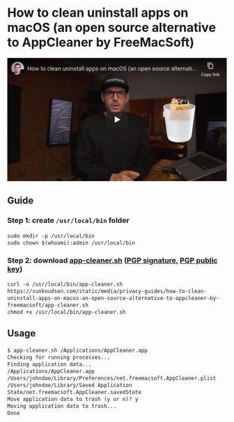 <!--
Title: How to clean uninstall apps on macOS (an open source alternative to AppCleaner by FreeMacSoft)
Description: Learn how to clean uninstall apps on macOS (an open source alternative to AppCleaner by FreeMacSoft).
Author: Sun Knudsen <https://github.com/sunknudsen>
Contributors: Sun Knudsen <https://github.com/sunknudsen>
Reviewers:
Publication date: 2020-09-21T15:50:15.415Z
-->

# How to clean uninstall apps on macOS (an open source alternative to AppCleaner by FreeMacSoft)

[![How to clean uninstall apps on macOS (an open source alternative to AppCleaner by FreeMacSoft) - YouTube](how-to-clean-uninstall-apps-on-macos-an-open-source-alternative-to-appcleaner-by-freemacsoft.png)](https://www.youtube.com/watch?v=0nVOB0EE5ps "How to clean uninstall apps on macOS (an open source alternative to AppCleaner by FreeMacSoft) - YouTube")

## Guide

### Step 1: create `/usr/local/bin` folder

```shell
sudo mkdir -p /usr/local/bin
sudo chown $(whoami):admin /usr/local/bin
```

### Step 2: download [app-cleaner.sh](app-cleaner.sh) ([PGP signature](./app-cleaner.sh.sig), [PGP public key](https://sunknudsen.com/sunknudsen.asc))

```shell
curl -o /usr/local/bin/app-cleaner.sh https://sunknudsen.com/static/media/privacy-guides/how-to-clean-uninstall-apps-on-macos-an-open-source-alternative-to-appcleaner-by-freemacsoft/app-cleaner.sh
chmod +x /usr/local/bin/app-cleaner.sh
```

## Usage

```console
$ app-cleaner.sh /Applications/AppCleaner.app
Checking for running processes...
Finding application data...
/Applications/AppCleaner.app
/Users/johndoe/Library/Preferences/net.freemacsoft.AppCleaner.plist
/Users/johndoe/Library/Saved Application State/net.freemacsoft.AppCleaner.savedState
Move application data to trash (y or n)? y
Moving application data to trash...
Done
```
